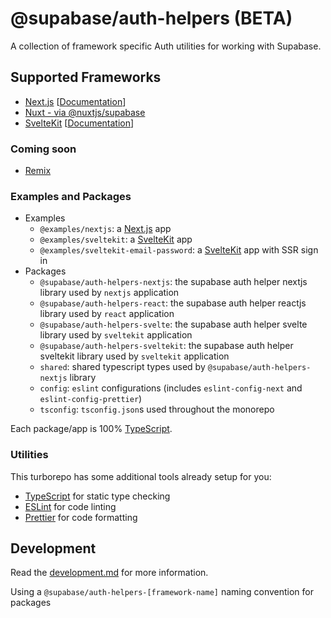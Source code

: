 # @supabase/auth-helpers (BETA)

A collection of framework specific Auth utilities for working with Supabase.

## Supported Frameworks

- [Next.js](https://nextjs.org) [[Documentation](./packages/nextjs/README.md)]
- [Nuxt - via @nuxtjs/supabase](https://supabase.nuxtjs.org/)
- [SvelteKit](https://kit.svelte.dev) [[Documentation](./packages/sveltekit/README.md)]

### Coming soon

- [Remix](https://github.com/supabase/auth-helpers/issues/57)

### Examples and Packages

- Examples
  - `@examples/nextjs`: a [Next.js](https://nextjs.org) app
  - `@examples/sveltekit`: a [SvelteKit](https://kit.svelte.dev) app
  - `@examples/sveltekit-email-password`: a [SvelteKit](https://kit.svelte.dev) app with SSR sign in
- Packages
  - `@supabase/auth-helpers-nextjs`: the supabase auth helper nextjs library used by `nextjs` application
  - `@supabase/auth-helpers-react`: the supabase auth helper reactjs library used by `react` application
  - `@supabase/auth-helpers-svelte`: the supabase auth helper svelte library used by `sveltekit` application
  - `@supabase/auth-helpers-sveltekit`: the supabase auth helper sveltekit library used by `sveltekit` application
  - `shared`: shared typescript types used by `@supabase/auth-helpers-nextjs` library
  - `config`: `eslint` configurations (includes `eslint-config-next` and `eslint-config-prettier`)
  - `tsconfig`: `tsconfig.json`s used throughout the monorepo

Each package/app is 100% [TypeScript](https://www.typescriptlang.org/).

### Utilities

This turborepo has some additional tools already setup for you:

- [TypeScript](https://www.typescriptlang.org/) for static type checking
- [ESLint](https://eslint.org/) for code linting
- [Prettier](https://prettier.io) for code formatting

## Development

Read the [development.md](./development.md) for more information.

Using a `@supabase/auth-helpers-[framework-name]` naming convention for packages
